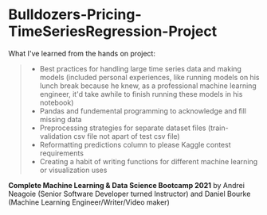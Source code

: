 # Bulldozers-Pricing-TimeSeriesRegression-Project

What I've learned from the hands on project:
> * Best practices for handling large time series data and making models (included personal experiences, like running models on his lunch break because he knew, as a professional machine learning engineer, it'd take awhile to finish running these models in his notebook)
> * Pandas and fundemental programming to acknowledge and fill missing data 
> * Preprocessing strategies for separate dataset files (train-validation csv file not apart of test csv file)
> * Reformatting predictions column to please Kaggle contest requirements
> * Creating a habit of writing functions for different machine learning or visualization uses

**Complete Machine Learning & Data Science Bootcamp 2021** by Andrei Neagoie (Senior Software Developer turned Instructor) and Daniel Bourke (Machine Learning Engineer/Writer/Video maker)
